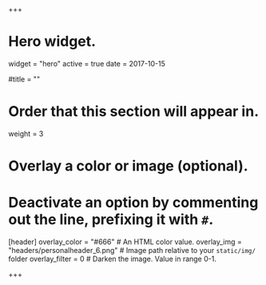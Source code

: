 +++
# Hero widget.
widget = "hero"
active = true
date = 2017-10-15

#title = ""

# Order that this section will appear in.
weight = 3

# Overlay a color or image (optional).
# Deactivate an option by commenting out the line, prefixing it with `#`.

[header]
 overlay_color = "#666"  # An HTML color value.
 overlay_img = "headers/personalheader_6.png"  # Image path relative to your `static/img/` folder
  overlay_filter = 0  # Darken the image. Value in range 0-1.

+++

